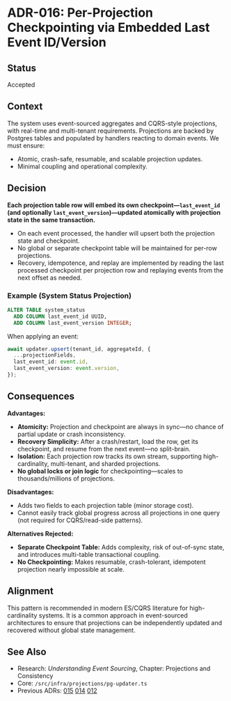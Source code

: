 # ADR-016: **Per-Projection Checkpointing via Embedded Last Event ID/Version**

## Status

Accepted

## Context

The system uses event-sourced aggregates and CQRS-style projections, with real-time and multi-tenant requirements. Projections are backed by Postgres tables and populated by handlers reacting to domain events.
We must ensure:

* Atomic, crash-safe, resumable, and scalable projection updates.
* Minimal coupling and operational complexity.

## Decision

**Each projection table row will embed its own checkpoint—`last_event_id` (and optionally `last_event_version`)—updated atomically with projection state in the same transaction.**

* On each event processed, the handler will upsert both the projection state and checkpoint.
* No global or separate checkpoint table will be maintained for per-row projections.
* Recovery, idempotence, and replay are implemented by reading the last processed checkpoint per projection row and replaying events from the next offset as needed.

### Example (System Status Projection)

```sql
ALTER TABLE system_status
  ADD COLUMN last_event_id UUID,
  ADD COLUMN last_event_version INTEGER;
```

When applying an event:

```ts
await updater.upsert(tenant_id, aggregateId, {
  ...projectionFields,
  last_event_id: event.id,
  last_event_version: event.version,
});
```

## Consequences

**Advantages:**

* **Atomicity:** Projection and checkpoint are always in sync—no chance of partial update or crash inconsistency.
* **Recovery Simplicity:** After a crash/restart, load the row, get its checkpoint, and resume from the next event—no split-brain.
* **Isolation:** Each projection row tracks its own stream, supporting high-cardinality, multi-tenant, and sharded projections.
* **No global locks or join logic** for checkpointing—scales to thousands/millions of projections.

**Disadvantages:**

* Adds two fields to each projection table (minor storage cost).
* Cannot easily track global progress across all projections in one query (not required for CQRS/read-side patterns).

**Alternatives Rejected:**

* **Separate Checkpoint Table:** Adds complexity, risk of out-of-sync state, and introduces multi-table transactional coupling.
* **No Checkpointing:** Makes resumable, crash-tolerant, idempotent projection nearly impossible at scale.

## Alignment

This pattern is recommended in modern ES/CQRS literature for high-cardinality systems. It is a common approach in event-sourced architectures to ensure that projections can be independently updated and recovered without global state management.

## See Also

* Research: *Understanding Event Sourcing*, Chapter: Projections and Consistency
* Core: `/src/infra/projections/pg-updater.ts`
* Previous ADRs: [015](015-projections-repairs.md) [014](014-projections-schema-drift.md) [012](012-projections.md)
